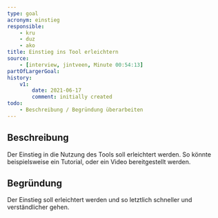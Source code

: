 ```yaml
---
type: goal
acronym: einstieg
responsible: 
    - kru
    - duz
    - ako
title: Einstieg ins Tool erleichtern
source:
    - [interview, jintveen, Minute 00:54:13]
partOfLargerGoal: 
history:
    v1:
        date: 2021-06-17
        comment: initially created
todo: 
    - Beschreibung / Begründung überarbeiten
---
```


## Beschreibung

Der Einstieg in die Nutzung des Tools soll erleichtert werden. So könnte beispielsweise ein Tutorial, oder ein Video bereitgestellt werden.

## Begründung

Der Einstieg soll erleichtert werden und so letztlich schneller und verständlicher gehen.